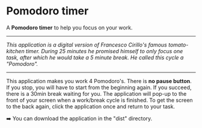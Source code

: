 # Pomodoro timer
A <strong>Pomodoro timer</strong> to help you focus on your work. 
<hr>
<i>This application is a digital version of Francesco Cirillo's famous tomato-kitchen timer. During 25 minutes he promised himself to only focus one task, after which he would take a 5 minute break. He called this cycle a "Pomodoro".</i> 
<hr>
This application makes you work 4 Pomodoro's. There is <strong>no pause button</strong>. If you stop, you will have to start from the beginning again. If you succeed, there is a 30min break waiting for you. The application will pop-up to the front of your screen when a work/break cycle is finished. To get the screen to the back again, click the application once and return to your task.

:arrow_right: You can download the application in the "dist" directory.